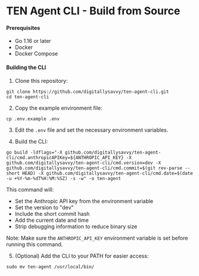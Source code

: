 # TEN Agent CLI - Build from Source

#### Prerequisites

- Go 1.16 or later
- Docker
- Docker Compose

#### Building the CLI

1. Clone this repository:

```
git clone https://github.com/digitallysavvy/ten-agent-cli.git
cd ten-agent-cli
```

2. Copy the example environment file:

```
cp .env.example .env
```

3. Edit the `.env` file and set the necessary environment variables.

4. Build the CLI:

```
go build -ldflags="-X github.com/digitallysavvy/ten-agent-cli/cmd.anthropicAPIKey=${ANTHROPIC_API_KEY} -X github.com/digitallysavvy/ten-agent-cli/cmd.version=dev -X github.com/digitallysavvy/ten-agent-cli/cmd.commit=$(git rev-parse --short HEAD) -X github.com/digitallysavvy/ten-agent-cli/cmd.date=$(date -u +%Y-%m-%dT%H:%M:%SZ) -s -w" -o ten-agent
```

This command will:

- Set the Anthropic API key from the environment variable
- Set the version to "dev"
- Include the short commit hash
- Add the current date and time
- Strip debugging information to reduce binary size

Note: Make sure the `ANTHROPIC_API_KEY` environment variable is set before running this command.

5. (Optional) Add the CLI to your PATH for easier access:

```
sudo mv ten-agent /usr/local/bin/
```
